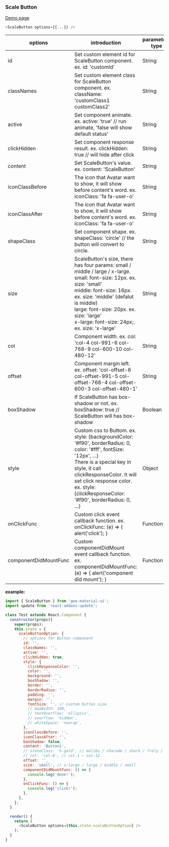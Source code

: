 ### Scale Button

[Demo page](https://kyle-cheng-portfolio.herokuapp.com/portfolio/react-material-design#scaleButton)

```js
<ScaleButton options={{...}} />
```

options                   | introduction                                                        | parameters type
------------------------- | ------------------------------------------------------------------- | -------------------
id                        | Set custom element id for ScaleButton component. ex. id: 'customId'      | String
classNames                | Set custom element class for ScaleButton component. ex. className: 'customClass1 customClass2'   | String
active                    | Set component animate. ex. active: 'true' // run animate, 'false will show default status' | String
clickHidden               | Set component response result. ex. clickHidden: true // will hide after click | String
content                   | Set ScaleButton's value. ex. content: 'ScaleButton'   | String
iconClassBefore           | The icon that Avatar want to show, it will show before content's word. ex. iconClass: 'fa fa-user-o'    | String
iconClassAfter            | The icon that Avatar want to show, it will show before content's word. ex. iconClass: 'fa fa-user-o'    | String
shapeClass                | Set component shape. ex. shapeClass: 'circle' // the button will convert to circle.  | String
size                      | ScaleButton's size, there has four params: small / middle /  large / x-large.<br/>small: font-size: 12px. ex. size: 'small'<br/>middle: font-size: 16px. ex. size: 'middle' (defalut is middle)<br/>large: font-size: 20px. ex. size: 'large'<br/>x-large: font-size: 24px;. ex. size: 'x-large'                        | String
col                       | Component width. ex. col: 'col-4 col-991-6 col-768-9 col-600-10 col-480-12' | String
offset                    | Component margin left. ex. offset: 'col-offset-6 col-offset-991-5 col-offset-768-4 col-offset-600-3 col-offset-480-1' | String
boxShadow                 | If ScaleButton has box-shadow or not. ex. boxShadow: true // ScaleButton will has box-shadow | Boolean
style                     | Custom css to Buttom. ex. style: {backgroundColor: '#f90', borderRadius: 0, color: '#fff', fontSize: '12px', ...}<br/>There is a special key in style, it call clickResponseColor. It will set click response color. ex. style: {clickResponseColor: '#f90', borderRadius: 0, ...} | Object
onClickFunc               | Custom click event callback function. ex. onClickFunc: (e) => { alert('click'); } | Function
componentDidMountFunc     | Custom componentDidMount event callback function. ex. componentDidMountFunc: (e) => { alert('component did mount'); } | Function

**example:**
```js
import { ScaleButton } from 'gee-material-ui';
import update from 'react-addons-update';

class Test extends React.Component {
  constructor(props){
    super(props);
    this.state = {
      scaleButtonOption: {
        // options for Button component
        id: '',
        classNames: '',
        active: '',
        clickHidden: true,
        style: {
          clickResponseColor: '',
          color: '',
          background: '',
          boxShadow: '',
          border: '',
          borderRadius: '',
          padding: '',
          margin: '',
          fontSize: '', // custom button size
          // maxWidth: 100,
          // textOverflow: 'ellipsis',
          // overflow: 'hidden',
          // whiteSpace: 'nowrap',
        },
        iconClassBefore: '',
        iconClassAfter: '',
        boxShadow: false,
        content: 'Button1',
        // stateClass: 'h-gold', // malibu / charade / shark / froly / fern
        // col: 'col-6', // col-1 ~ col-12
        offset: '',
        size: 'small', // x-large / large / middle / small
        componentDidMountFunc: () => {
          console.log('done!');
        },
        onClickFunc: () => {
          console.log('click!');
        },
      },
    };
  }

  render() {
    return (
      <ScaleButton options={this.state.scaleButtonOption} />
    );
  }
}
```

